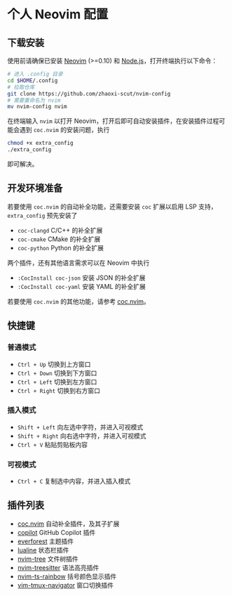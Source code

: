 # 个人 Neovim 配置

## 下载安装

使用前请确保已安装 [Neovim](https://github.com/neovim/neovim/releases/latest) (>=0.10) 和 [Node.js](https://nodejs.org/zh-cn/download)，打开终端执行以下命令：

```bash
# 进入 .config 目录
cd $HOME/.config
# 拉取仓库
git clone https://github.com/zhaoxi-scut/nvim-config
# 需要重命名为 nvim
mv nvim-config nvim
```

在终端输入 `nvim` 以打开 Neovim，打开后即可自动安装插件，在安装插件过程可能会遇到 `coc.nvim` 的安装问题，执行

```bash
chmod +x extra_config
./extra_config
```

即可解决。

## 开发环境准备

若要使用 `coc.nvim` 的自动补全功能，还需要安装 `coc` 扩展以启用 LSP 支持，`extra_config` 预先安装了

- `coc-clangd` C/C++ 的补全扩展
- `coc-cmake` CMake 的补全扩展
- `coc-python` Python 的补全扩展

两个插件，还有其他语言需求可以在 Neovim 中执行

- `:CocInstall coc-json` 安装 JSON 的补全扩展
- `:CocInstall coc-yaml` 安装 YAML 的补全扩展

若要使用 `coc.nvim` 的其他功能，请参考 [coc.nvim](https://github.com/neoclide/coc.nvim/)。

## 快捷键

### 普通模式

- `Ctrl + Up` 切换到上方窗口
- `Ctrl + Down` 切换到下方窗口
- `Ctrl + Left` 切换到左方窗口
- `Ctrl + Right` 切换到右方窗口

### 插入模式

- `Shift + Left` 向左选中字符，并进入可视模式
- `Shift + Right` 向右选中字符，并进入可视模式
- `Ctrl + V` 粘贴剪贴板内容

### 可视模式

- `Ctrl + C` 复制选中内容，并进入插入模式

## 插件列表

- [coc.nvim](https://github.com/neoclide/coc.nvim) 自动补全插件，及其子扩展
- [copilot](https://github.com/github/copilot.vim) GitHub Copilot 插件
- [everforest](https://github.com/sainnhe/everforest) 主题插件
- [lualine](https://github.com/nvim-lualine/lualine.nvim) 状态栏插件
- [nvim-tree](https://github.com/nvim-tree/nvim-tree.lua) 文件树插件
- [nvim-treesitter](https://github.com/nvim-treesitter/nvim-treesitter) 语法高亮插件
- [nvim-ts-rainbow](https://github.com/p00f/nvim-ts-rainbow) 括号颜色显示插件
- [vim-tmux-navigator](https://github.com/christoomey/vim-tmux-navigator) 窗口切换插件
